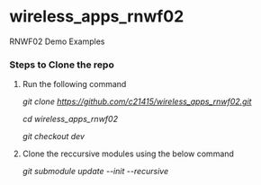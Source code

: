 # wireless_apps_rnwf02
RNWF02 Demo Examples

### Steps to Clone the repo

1. Run the following command
   
   _git clone https://github.com/c21415/wireless_apps_rnwf02.git_
   
   _cd wireless_apps_rnwf02_
   
   _git checkout dev_
3. Clone the reccursive modules using the below command

   _git submodule update --init --recursive_

